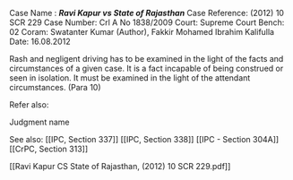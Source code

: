 Case Name : ***Ravi Kapur vs State of Rajasthan***
Case Reference: (2012) 10 SCR 229
Case Number: Crl A No 1838/2009
Court: Supreme Court
Bench: 02
Coram: Swatanter Kumar (Author), Fakkir Mohamed Ibrahim Kalifulla
Date: 16.08.2012

Rash and negligent driving has to be examined in the light of the facts and circumstances of a given case. It is a fact incapable of being construed or seen in isolation. It must be examined in the light of the attendant circumstances. (Para 10)

Refer also:

Judgment name

See also:
[[IPC, Section 337]]
[[IPC, Section 338]]
[[IPC - Section 304A]]
[[CrPC, Section 313]]

[[Ravi Kapur CS State of Rajasthan, (2012) 10 SCR 229.pdf]]